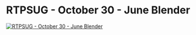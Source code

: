 ﻿# RTPSUG - October 30 - June Blender

[![RTPSUG - October 30 - June Blender](https://i3.ytimg.com/vi/vhM9dI9c8gQ/hqdefault.jpg "RTPSUG - October 30 - June Blender")](https://www.youtube.com/watch?v=vhM9dI9c8gQ)



